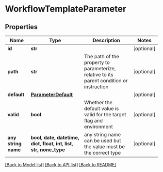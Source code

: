 # WorkflowTemplateParameter


## Properties
Name | Type | Description | Notes
------------ | ------------- | ------------- | -------------
**id** | **str** |  | [optional] 
**path** | **str** | The path of the property to parameterize, relative to its parent condition or instruction | [optional] 
**default** | [**ParameterDefault**](ParameterDefault.md) |  | [optional] 
**valid** | **bool** | Whether the default value is valid for the target flag and environment | [optional] 
**any string name** | **bool, date, datetime, dict, float, int, list, str, none_type** | any string name can be used but the value must be the correct type | [optional]

[[Back to Model list]](../README.md#documentation-for-models) [[Back to API list]](../README.md#documentation-for-api-endpoints) [[Back to README]](../README.md)


